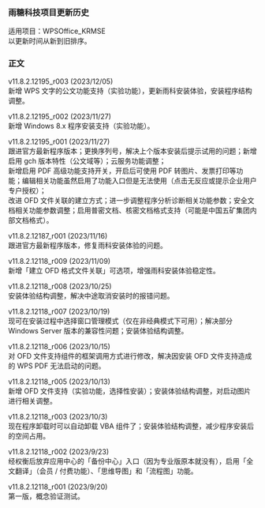 ### 雨糖科技项目更新历史
适用项目：WPSOffice_KRMSE<br>
以更新时间从新到旧排序。

### 正文
v11.8.2.12195_r003 (2023/12/05)<br>
新增 WPS 文字的公文功能支持（实验功能），更新雨科安装体验，安装程序结构调整。

v11.8.2.12195_r002 (2023/11/27)<br>
新增 Windows 8.x 程序安装支持（实验功能）。

v11.8.2.12195_r001 (2023/11/27)<br>
跟进官方最新程序版本；更换序列号，解决上个版本安装后提示试用的问题；新增启用 gch 版本特性（公文域等）；云服务功能调整；<br>
新增启用 PDF 高级功能支持开关，开启后可使用 PDF 转图片、发票打印等功能；编辑相关功能虽然启用了功能入口但是无法使用（点击无反应或提示企业用户专户授权）；<br>
改进 OFD 文件关联的建立方式；进一步调整程序分析诊断相关功能参数；安全文档相关功能参数调整；启用普密文档、核密文档格式支持（可能是中国五矿集团内部文档格式）。

v11.8.2.12187_r001 (2023/11/16)<br>
跟进官方最新程序版本，修复雨科安装体验的问题。

v11.8.2.12118_r009 (2023/11/09)<br>
新增「建立 OFD 格式文件关联」可选项，增强雨科安装体验稳定性。

v11.8.2.12118_r008 (2023/10/25)<br>
安装体验结构调整，解决中途取消安装时的报错问题。

v11.8.2.12118_r007 (2023/10/19)<br>
现可在安装过程中选择窗口管理模式（仅在非经典模式下可用）；解决部分 Windows Server 版本的兼容性问题；安装体验结构调整。

v11.8.2.12118_r006 (2023/10/15)<br>
对 OFD 文件支持组件的框架调用方式进行修改，解决因安装 OFD 文件支持造成的 WPS PDF 无法启动的问题。

v11.8.2.12118_r005 (2023/10/13)<br>
新增 OFD 文件支持（实验功能，选择性安装）；安装体验结构调整，对启动图片进行相关调整。

v11.8.2.12118_r003 (2023/10/3)<br>
现在程序卸载时可以自动卸载 VBA 组件了；安装体验结构调整，减少程序安装后的空间占用。

v11.8.2.12118_r002 (2023/9/23)<br>
经权衡后放弃应用中心的「备份中心」入口（因为专业版原本就没有），启用「全文翻译」（会员 / 付费功能）、「思维导图」和「流程图」功能。
<!-- 更新安装背景。请注意，安装背景即将开始逐步弃用！ -->
v11.8.2.12118_r001 (2023/9/20)<br>
第一版，概念验证测试。
